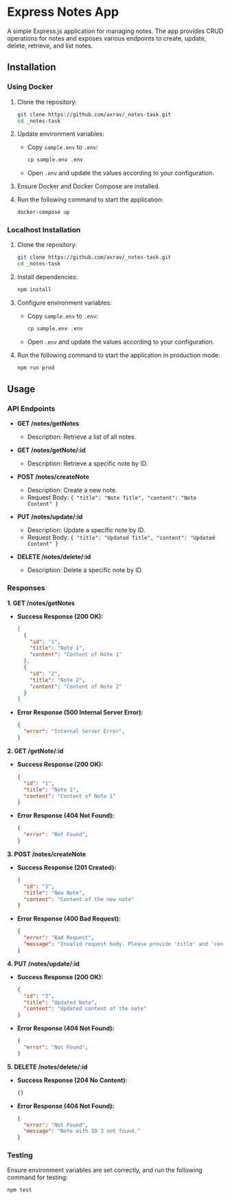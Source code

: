 # Express Notes App

A simple Express.js application for managing notes. The app provides CRUD operations for notes and exposes various endpoints to create, update, delete, retrieve, and list notes.

## Installation

### Using Docker

1. Clone the repository:

    ```bash
    git clone https://github.com/axrav/_notes-task.git
    cd _notes-task
    ```

2. Update environment variables:

    - Copy `sample.env` to `.env`:

        ```bash
        cp sample.env .env
        ```

    - Open `.env` and update the values according to your configuration.

3. Ensure Docker and Docker Compose are installed.

4. Run the following command to start the application:

    ```bash
    docker-compose up
    ```

### Localhost Installation

1. Clone the repository:

    ```bash
    git clone https://github.com/axrav/_notes-task.git
    cd _notes-task
    ```

2. Install dependencies:

    ```bash
    npm install
    ```

3. Configure environment variables:

    - Copy `sample.env` to `.env`:

        ```bash
        cp sample.env .env
        ```

    - Open `.env` and update the values according to your configuration.

4. Run the following command to start the application in production mode:

    ```bash
    npm run prod
    ```

## Usage

### API Endpoints

- **GET /notes/getNotes**
    - Description: Retrieve a list of all notes.
  
- **GET /notes/getNote/:id**
    - Description: Retrieve a specific note by ID.

- **POST /notes/createNote**
    - Description: Create a new note.
    - Request Body: `{ "title": "Note Title", "content": "Note Content" }`

- **PUT /notes/update/:id**
    - Description: Update a specific note by ID.
    - Request Body: `{ "title": "Updated Title", "content": "Updated Content" }`

- **DELETE /notes/delete/:id**
    - Description: Delete a specific note by ID.


### Responses
**1. GET /notes/getNotes**

- **Success Response (200 OK):**
  ```json
  [
    {
      "id": "1",
      "title": "Note 1",
      "content": "Content of Note 1"
    },
    {
      "id": "2",
      "title": "Note 2",
      "content": "Content of Note 2"
    }
  ]
  ```

- **Error Response (500 Internal Server Error):**
  ```json
  {
    "error": "Internal Server Error",
  }
  ```

**2. GET /getNote/:id**

- **Success Response (200 OK):**
  ```json
  {
    "id": "1",
    "title": "Note 1",
    "content": "Content of Note 1"
  }
  ```

- **Error Response (404 Not Found):**
  ```json
  {
    "error": "Not Found",
  }
  ```

**3. POST /notes/createNote**

- **Success Response (201 Created):**
  ```json
  {
    "id": "3",
    "title": "New Note",
    "content": "Content of the new note"
  }
  ```

- **Error Response (400 Bad Request):**
  ```json
  {
    "error": "Bad Request",
    "message": "Invalid request body. Please provide 'title' and 'content'."
  }
  ```

**4. PUT /notes/update/:id**

- **Success Response (200 OK):**
  ```json
  {
    "id": "3",
    "title": "Updated Note",
    "content": "Updated content of the note"
  }
  ```

- **Error Response (404 Not Found):**
  ```json
  {
    "error": "Not Found",
  }
  ```

**5. DELETE /notes/delete/:id**

- **Success Response (204 No Content):**
  ```json
  {}
  ```

- **Error Response (404 Not Found):**
  ```json
  {
    "error": "Not Found",
    "message": "Note with ID 3 not found."
  }
  ```

### Testing

Ensure environment variables are set correctly, and run the following command for testing:

```bash
npm test
